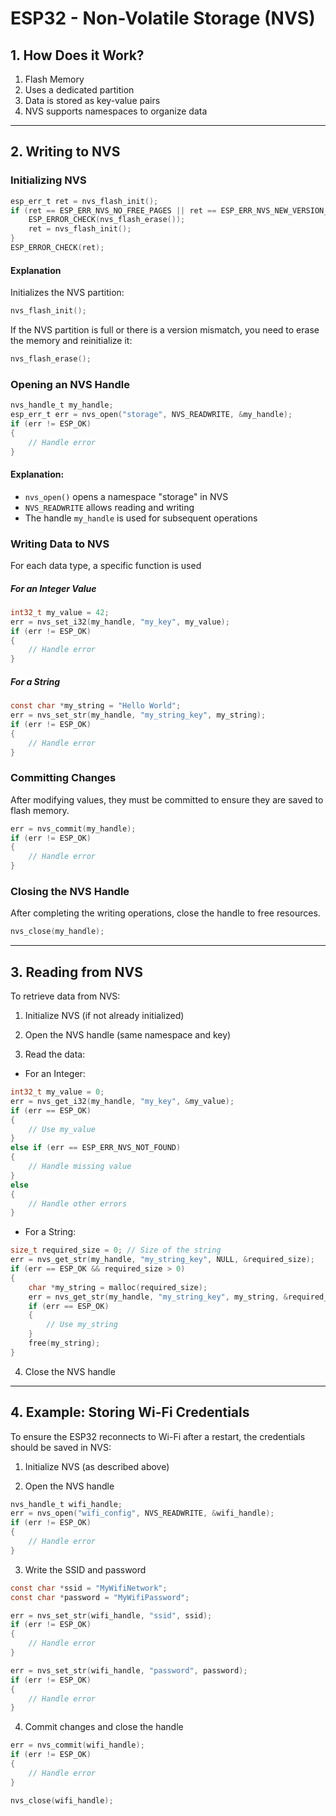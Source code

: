 
# ESP32 - Non-Volatile Storage (NVS)

## 1. How Does it Work?

1. Flash Memory
2. Uses a dedicated partition
3. Data is stored as key-value pairs
4. NVS supports namespaces to organize data


---
## 2. Writing to NVS

### Initializing NVS
```C
esp_err_t ret = nvs_flash_init();
if (ret == ESP_ERR_NVS_NO_FREE_PAGES || ret == ESP_ERR_NVS_NEW_VERSION_FOUND) {
    ESP_ERROR_CHECK(nvs_flash_erase());
    ret = nvs_flash_init();
}
ESP_ERROR_CHECK(ret);
```
#### Explanation

Initializes the NVS partition:
```C
nvs_flash_init(); 
```

If the NVS partition is full or there is a version mismatch, you need to erase the memory and reinitialize it:
```C
nvs_flash_erase();
```

### Opening an NVS Handle
```C
nvs_handle_t my_handle;
esp_err_t err = nvs_open("storage", NVS_READWRITE, &my_handle);
if (err != ESP_OK)
{
    // Handle error
}
```
#### Explanation:
- ```nvs_open()``` opens a namespace "storage" in NVS
- ```NVS_READWRITE``` allows reading and writing
- The handle ```my_handle``` is used for subsequent operations

### Writing Data to NVS

For each data type, a specific function is used
##### For an Integer Value
```C
int32_t my_value = 42;
err = nvs_set_i32(my_handle, "my_key", my_value);
if (err != ESP_OK)
{
    // Handle error
}
```
##### For a String
```C
const char *my_string = "Hello World";
err = nvs_set_str(my_handle, "my_string_key", my_string);
if (err != ESP_OK)
{
    // Handle error
}
```

### Committing Changes
After modifying values, they must be committed to ensure they are saved to flash memory.
```C
err = nvs_commit(my_handle);
if (err != ESP_OK)
{
    // Handle error
}
```
### Closing the NVS Handle
After completing the writing operations, close the handle to free resources.
```C
nvs_close(my_handle);
```


---
## 3. Reading from NVS

To retrieve data from NVS:
1. Initialize NVS (if not already initialized)

2. Open the NVS handle (same namespace and key)
 
3. Read the data:
- For an Integer:
```C
int32_t my_value = 0;
err = nvs_get_i32(my_handle, "my_key", &my_value);
if (err == ESP_OK)
{
    // Use my_value
}
else if (err == ESP_ERR_NVS_NOT_FOUND)
{
    // Handle missing value
}
else
{
    // Handle other errors
}
```
- For a String:
```C
size_t required_size = 0; // Size of the string
err = nvs_get_str(my_handle, "my_string_key", NULL, &required_size);
if (err == ESP_OK && required_size > 0)
{
    char *my_string = malloc(required_size);
    err = nvs_get_str(my_handle, "my_string_key", my_string, &required_size);
    if (err == ESP_OK)
    {
        // Use my_string
    }
    free(my_string);
}
```

4. Close the NVS handle

---
## 4. Example: Storing Wi-Fi Credentials

To ensure the ESP32 reconnects to Wi-Fi after a restart, the credentials should be saved in NVS:
1. Initialize NVS (as described above)

2. Open the NVS handle
```c
nvs_handle_t wifi_handle;
err = nvs_open("wifi_config", NVS_READWRITE, &wifi_handle);
if (err != ESP_OK)
{
    // Handle error
}
```

3. Write the SSID and password
```c
const char *ssid = "MyWifiNetwork";
const char *password = "MyWifiPassword";

err = nvs_set_str(wifi_handle, "ssid", ssid);
if (err != ESP_OK) 
{
    // Handle error
}

err = nvs_set_str(wifi_handle, "password", password);
if (err != ESP_OK)
{
    // Handle error
}
```

4. Commit changes and close the handle
```c
err = nvs_commit(wifi_handle);
if (err != ESP_OK)
{
    // Handle error
}

nvs_close(wifi_handle);
```
